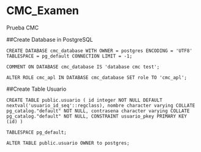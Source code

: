 # CMC_Examen
Prueba CMC


##Create Database in PostgreSQL

`CREATE DATABASE cmc_database
WITH
OWNER = postgres
ENCODING = 'UTF8'
TABLESPACE = pg_default
CONNECTION LIMIT = -1;`

`COMMENT ON DATABASE cmc_database IS 'database cmc test';`

`ALTER ROLE cmc_apl IN DATABASE cmc_database SET role TO 'cmc_apl';`

##Create Table Usuario

`CREATE TABLE public.usuario
(
id integer NOT NULL DEFAULT nextval('usuario_id_seq'::regclass),
nombre character varying COLLATE pg_catalog."default" NOT NULL,
contrasena character varying COLLATE pg_catalog."default" NOT NULL,
CONSTRAINT usuario_pkey PRIMARY KEY (id)
)`

`TABLESPACE pg_default;`

`ALTER TABLE public.usuario OWNER to postgres;`